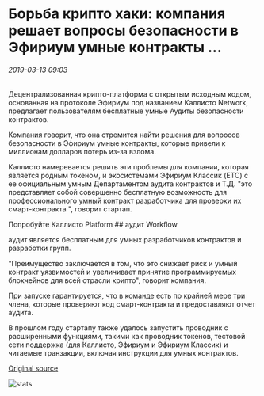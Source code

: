 # Борьба крипто хаки: компания решает вопросы безопасности в Эфириум умные контракты ...

###### 2019-03-13 09:03

Децентрализованная крипто-платформа с открытым исходным кодом, основанная на протоколе Эфириум под названием Каллисто Network, предлагает пользователям бесплатные умные Аудиты безопасности контрактов.

Компания говорит, что она стремится найти решения для вопросов безопасности в Эфириум умные контракты, которые привели к миллионам долларов потерь из-за взлома.

Каллисто намеревается решить эти проблемы для компании, которая является родным токеном, и экосистемами Эфириум Классик (ETC) с ее официальным умным Департаментом аудита контрактов и Т.Д. "это представляет собой совершенно бесплатную возможность для профессионального умный контракт разработчика для проверки их смарт-контракта ", говорит стартап.

Попробуйте Каллисто Platform ## аудит Workflow

аудит является бесплатным для умных разработчиков контрактов и разработки групп.

"Преимущество заключается в том, что это снижает риск и умный контракт уязвимостей и увеличивает принятие программируемых блокчейнов для всей отрасли крипто", говорит компания.

При запуске гарантируется, что в команде есть по крайней мере три члена, которые проверяют код смарт-контракта и предоставляют отчет аудита.

В прошлом году стартапу также удалось запустить проводник с расширенными функциями, такими как проводник токенов, тестовой сети поддержка (для Каллисто, Эфириум и Эфириум Классик) и читаемые транзакции, включая инструкции для умных контрактов.

[Original source](https://cointelegraph.com/news/fighting-crypto-hacks-company-tackles-security-issues-in-ethereum-smart-contracts)

![stats](https://c.statcounter.com/11760860/0/a89fa40b/1/ "stats")